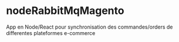 # nodeRabbitMqMagento
App en Node/React pour synchronisation des commandes/orders de differentes plateformes e-commerce
